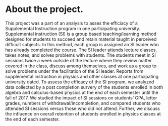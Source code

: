 # About the project. 
This project was a part of an analysis to asses the efficiacy of a Supplemental Instruction program in one participating university. Supplemental instruction (SI) is a group based teaching/learning method designed for students to succeed and retain material taught in perceived difficult subjects. In this method, each group is assigned an SI leader who has already completed the course. The SI leader attends lecture classes, takes notes, and solves problems with students. The students meet in SI sessions twice a week outside of the lecture where they review matter covered in the class, discuss among themselves, and work as a group to solve problems under the facilitation of the SI leader. Reports from supplemental instruction in physics and other classes at one participating university dated. To assess the efficacy of the SI program, we analyzed data collected by a post completion survery of the students enrolled in both algebra and calculus-based physics at the end of each semester until the fall of 2017. We studied the impact of SI sessions on students’ GPA, letter grades, numbers of withdrawal/incompletion, and compared students who attended SI sessions versus those who did not attend. Further, we discuss the influence on overall retention of students enrolled in physics classes at the end of each semester. 
